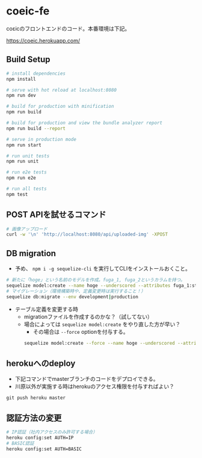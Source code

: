# coeic-fe
coεicのフロントエンドのコード。本番環境は下記。

https://coeic.herokuapp.com/

## Build Setup

``` bash
# install dependencies
npm install

# serve with hot reload at localhost:8080
npm run dev

# build for production with minification
npm run build

# build for production and view the bundle analyzer report
npm run build --report

# serve in production mode
npm run start

# run unit tests
npm run unit

# run e2e tests
npm run e2e

# run all tests
npm test
```

## POST APIを試せるコマンド
``` bash
# 画像アップロード
curl -w '\n' 'http://localhost:8080/api/uploaded-img' -XPOST
```

## DB migration

* 予め、 `npm i -g sequelize-cli` を実行してCLIをインストールおくこと。

``` bash
# 新たに「hoge」という名前のモデルを作成。fuga_1, fuga_2というカラムを持つ。
sequelize model:create --name hoge --underscored --attributes fuga_1:string,fuga_2:boolean
# マイグレーション（環境構築時や、定義変更時は実行すること！）
sequelize db:migrate --env development|production
```

* テーブル定義を変更する時
  * migrationファイルを作成するのかな？（試してない）
  * 場合によっては `sequelize model:create` をやり直した方が早い？
    * その場合は `--force` optionを付与する。
    ``` bash
    sequelize model:create --force --name hoge --underscored --attributes fuga_1:string,fuga_2:boolean
    ```

## herokuへのdeploy
* 下記コマンドでmasterブランチのコードをデプロイできる。
* 川原以外が実施する時はherokuのアクセス権限を付与すればよい？
```
git push heroku master
```

## 認証方法の変更
``` bash
# IP認証（社内アクセスのみ許可する場合）
heroku config:set AUTH=IP
# BASIC認証
heroku config:set AUTH=BASIC
```
